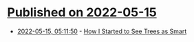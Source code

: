 # [Published on 2022-05-15](index.md)

* [2022-05-15, 05:11:50](https://news.ycombinator.com/item?id=31385419) - [How I Started to See Trees as Smart](https://www.newyorker.com/culture/annals-of-inquiry/how-i-started-to-see-trees-as-smart)
